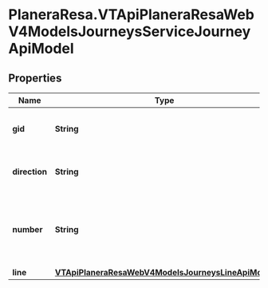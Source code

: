 # PlaneraResa.VTApiPlaneraResaWebV4ModelsJourneysServiceJourneyApiModel

## Properties

Name | Type | Description | Notes
------------ | ------------- | ------------- | -------------
**gid** | **String** | 16-digit Västtrafik service journey gid. | 
**direction** | **String** | A description of the direction. | [optional] 
**number** | **String** | Västtrafik service journey number that the trip leg is a part of. | [optional] 
**line** | [**VTApiPlaneraResaWebV4ModelsJourneysLineApiModel**](VTApiPlaneraResaWebV4ModelsJourneysLineApiModel.md) |  | [optional] 


